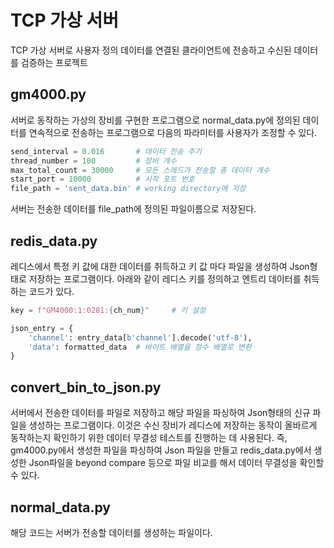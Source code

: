 # TCP 가상 서버

TCP 가상 서버로 사용자 정의 데이터를 연결된 클라이언트에 전송하고 수신된 데이터를 검증하는 프로젝트

## gm4000.py

서버로 동작하는 가상의 장비를 구현한 프로그램으로 normal_data.py에 정의된 데이터를 연속적으로 전송하는 프로그램으로 다음의 파라미터를 사용자가 조정할 수 있다.

```python
send_interval = 0.016       # 데이터 전송 주기
thread_number = 100         # 장비 개수
max_total_count = 30000     # 모든 스레드가 전송할 총 데이터 개수
start_port = 10000          # 시작 포트 번호
file_path = 'sent_data.bin' # working directory에 저장
```
서버는 전송한 데이터를 file_path에 정의된 파일이름으로 저장된다.

## redis_data.py

레디스에서 특정 키 값에 대한 데이터를 취득하고 키 값 마다 파일을 생성하여 Json형태로 저장하는 프로그램이다.
아래와 같이 레디스 키를 정의하고 엔트리 데이터를 취득하는 코드가 있다.

```python
key = f"GM4000:1:0281:{ch_num}"     # 키 설정

json_entry = {                  
    'channel': entry_data[b'channel'].decode('utf-8'),
    'data': formatted_data  # 바이트 배열을 정수 배열로 변환
}
```

## convert_bin_to_json.py

서버에서 전송한 데이터를 파일로 저장하고 해당 파일을 파싱하여 Json형태의 신규 파일을 생성하는 프로그램이다. 이것은 수신 장비가 레디스에 저장하는 동작이 올바르게 동작하는지 확인하기 위한 데이터 무결성 테스트를 진행하는 데 사용된다. 즉, gm4000.py에서 생성한 파일을 파싱하여 Json 파일을 만들고 redis_data.py에서 생성한 Json파일을 beyond compare 등으로 파일 비교를 해서 데이터 무결성을 확인할 수 있다.

## normal_data.py

해당 코드는 서버가 전송할 데이터를 생성하는 파일이다.

